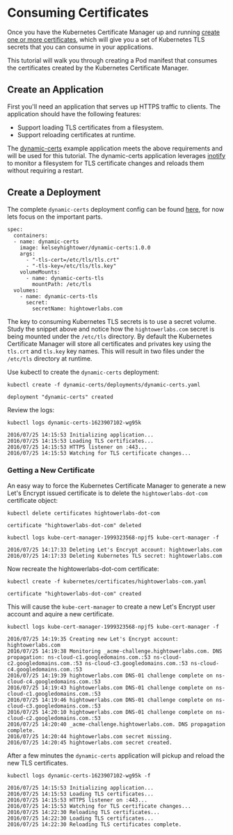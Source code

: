 # Consuming Certificates

Once you have the Kubernetes Certificate Manager up and running [create one or more certificates](create-a-certificate.md), which will give you a set of Kubernetes TLS secrets that you can consume in your applications.

This tutorial will walk you through creating a Pod manifest that consumes the certificates created by the Kubernetes Certificate Manager.

## Create an Application

First you'll need an application that serves up HTTPS traffic to clients. The application should have the following features:

* Support loading TLS certificates from a filesystem.
* Support reloading certificates at runtime.

The [dynamic-certs](https://github.com/kelseyhightower/kube-cert-manager/tree/master/dynamic-certs) example application meets the above requirements and will be used for this tutorial. The dynamic-certs application leverages [inotify](http://man7.org/linux/man-pages/man7/inotify.7.html) to monitor a filesystem for TLS certificate changes and reloads them without requiring a restart.

## Create a Deployment

The complete `dynamic-certs` deployment config can be found [here](https://github.com/kelseyhightower/kube-cert-manager/blob/master/dynamic-certs/deployments/dynamic-certs.yaml), for now lets focus on the important parts.

```
spec:
  containers:
  - name: dynamic-certs
    image: kelseyhightower/dynamic-certs:1.0.0
    args:
      - "-tls-cert=/etc/tls/tls.crt"
      - "-tls-key=/etc/tls/tls.key"
    volumeMounts:
      - name: dynamic-certs-tls
        mountPath: /etc/tls
  volumes:
    - name: dynamic-certs-tls
      secret:
        secretName: hightowerlabs.com
```

The key to consuming Kubernetes TLS secrets is to use a secret volume. Study the snippet above and notice how the `hightowerlabs.com` secret is being mounted under the `/etc/tls` directory. By default the Kubernetes Certificate Manager will store all certificates and privates key using the `tls.crt` and `tls.key` key names. This will result in two files under the `/etc/tls` directory at runtime.

Use kubectl to create the `dynamic-certs` deployment:

```
kubectl create -f dynamic-certs/deployments/dynamic-certs.yaml
```

```
deployment "dynamic-certs" created
```

Review the logs:

```
kubectl logs dynamic-certs-1623907102-wg95k
```
```
2016/07/25 14:15:53 Initializing application...
2016/07/25 14:15:53 Loading TLS certificates...
2016/07/25 14:15:53 HTTPS listener on :443...
2016/07/25 14:15:53 Watching for TLS certificate changes...
```

### Getting a New Certificate

An easy way to force the Kubernetes Certificate Manager to generate a new Let's Encrypt issued certificate is to delete the `hightowerlabs-dot-com` certificate object:

```
kubectl delete certificates hightowerlabs-dot-com
```
```
certificate "hightowerlabs-dot-com" deleted
```

```
kubectl logs kube-cert-manager-1999323568-npjf5 kube-cert-manager -f
```

```
2016/07/25 14:17:33 Deleting Let's Encrypt account: hightowerlabs.com
2016/07/25 14:17:33 Deleting Kubernetes TLS secret: hightowerlabs.com
```

Now recreate the hightowerlabs-dot-com certificate:

```
kubectl create -f kubernetes/certificates/hightowerlabs-com.yaml
```
``` 
certificate "hightowerlabs-dot-com" created
```

This will cause the `kube-cert-manager` to create a new Let's Encrypt user account and aquire a new certificate.

```
kubectl logs kube-cert-manager-1999323568-npjf5 kube-cert-manager -f
```

```
2016/07/25 14:19:35 Creating new Let's Encrypt account: hightowerlabs.com
2016/07/25 14:19:38 Monitoring _acme-challenge.hightowerlabs.com. DNS propagation: ns-cloud-c1.googledomains.com.:53 ns-cloud-c2.googledomains.com.:53 ns-cloud-c3.googledomains.com.:53 ns-cloud-c4.googledomains.com.:53
2016/07/25 14:19:39 hightowerlabs.com DNS-01 challenge complete on ns-cloud-c4.googledomains.com.:53
2016/07/25 14:19:43 hightowerlabs.com DNS-01 challenge complete on ns-cloud-c1.googledomains.com.:53
2016/07/25 14:19:46 hightowerlabs.com DNS-01 challenge complete on ns-cloud-c3.googledomains.com.:53
2016/07/25 14:20:10 hightowerlabs.com DNS-01 challenge complete on ns-cloud-c2.googledomains.com.:53
2016/07/25 14:20:40 _acme-challenge.hightowerlabs.com. DNS propagation complete.
2016/07/25 14:20:44 hightowerlabs.com secret missing.
2016/07/25 14:20:45 hightowerlabs.com secret created.
```

After a few minutes the `dynamic-certs` application will pickup and reload the new TLS certificates.

```
kubectl logs dynamic-certs-1623907102-wg95k -f
```

```
2016/07/25 14:15:53 Initializing application...
2016/07/25 14:15:53 Loading TLS certificates...
2016/07/25 14:15:53 HTTPS listener on :443...
2016/07/25 14:15:53 Watching for TLS certificate changes...
2016/07/25 14:22:30 Reloading TLS certificates...
2016/07/25 14:22:30 Loading TLS certificates...
2016/07/25 14:22:30 Reloading TLS certificates complete.
```